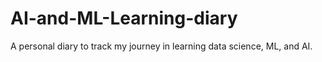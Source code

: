 # AI-and-ML-Learning-diary
A personal diary to track my journey in learning data science, ML, and AI.

